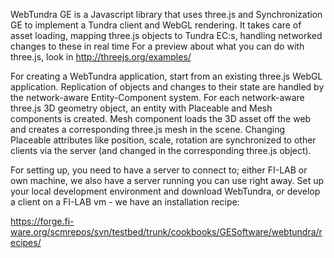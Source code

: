 WebTundra GE is a Javascript library that uses three.js and
Synchronization GE to implement a Tundra client and WebGL rendering. It
takes care of asset loading, mapping three.js objects to Tundra EC:s,
handling networked changes to these in real time For a preview about
what you can do with three.js, look in http://threejs.org/examples/

For creating a WebTundra application, start from an existing three.js
WebGL application. Replication of objects and changes to their state are
handled by the network-aware Entity-Component system. For each
network-aware three.js 3D geometry object, an entity with Placeable and
Mesh components is created. Mesh component loads the 3D asset off the
web and creates a corresponding three.js mesh in the scene. Changing
Placeable attributes like position, scale, rotation are synchronized to
other clients via the server (and changed in the corresponding three.js
object).

For setting up, you need to have a server to connect to; either FI-LAB
or own machine, we also have a server running you can use right away.
Set up your local development environment and download WebTundra, or
develop a client on a FI-LAB vm - we have an installation recipe:  

https://forge.fi-ware.org/scmrepos/svn/testbed/trunk/cookbooks/GESoftware/webtundra/recipes/

 
